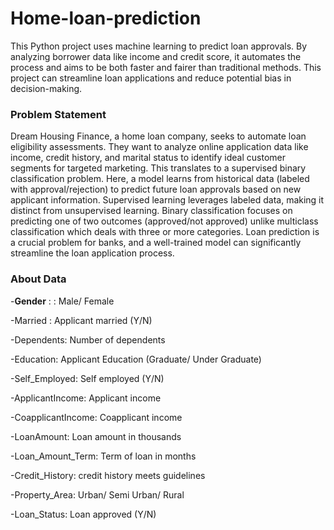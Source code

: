 # Home-loan-prediction

This Python project uses machine learning to predict loan approvals. By analyzing borrower data like income and credit score, it automates the process and aims to be both faster and fairer than traditional methods. This project can streamline loan applications and reduce potential bias in decision-making.

### Problem Statement
Dream Housing Finance, a home loan company, seeks to automate loan eligibility assessments. They want to analyze online application data like income, credit history, and marital status to identify ideal customer segments for targeted marketing. This translates to a supervised binary classification problem. Here, a model learns from historical data (labeled with approval/rejection) to predict future loan approvals based on new applicant information. Supervised learning leverages labeled data, making it distinct from unsupervised learning. Binary classification focuses on predicting one of two outcomes (approved/not approved) unlike multiclass classification which deals with three or more categories. Loan prediction is a crucial problem for banks, and a well-trained model can significantly streamline the loan application process.

### About Data 
-**Gender** : : Male/ Female

-Married : Applicant married (Y/N)

-Dependents: Number of dependents

-Education: Applicant Education (Graduate/ Under Graduate)

-Self_Employed: Self employed (Y/N)

-ApplicantIncome: Applicant income

-CoapplicantIncome: Coapplicant income

-LoanAmount: Loan amount in thousands

-Loan_Amount_Term: Term of loan in months

-Credit_History: credit history meets guidelines

-Property_Area: Urban/ Semi Urban/ Rural

-Loan_Status: Loan approved (Y/N)






